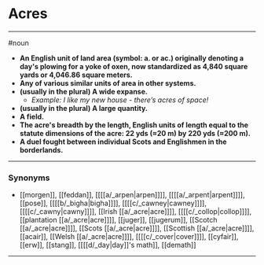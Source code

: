 # Acres
---
#noun
- **An English unit of land area (symbol: a. or ac.) originally denoting a day's plowing for a yoke of oxen, now standardized as 4,840 square yards or 4,046.86 square meters.**
- **Any of various similar units of area in other systems.**
- **(usually in the plural) A wide expanse.**
	- _Example: I like my new house - there’s acres of space!_
- **(usually in the plural) A large quantity.**
- **A field.**
- **The acre's breadth by the length, English units of length equal to the statute dimensions of the acre: 22 yds (≈20 m) by 220 yds (≈200 m).**
- **A duel fought between individual Scots and Englishmen in the borderlands.**
---
### Synonyms
- [[morgen]], [[feddan]], [[[[a/_arpen|arpen]]]], [[[[a/_arpent|arpent]]]], [[pose]], [[[[b/_bigha|bigha]]]], [[[[c/_cawney|cawney]]]], [[[[c/_cawny|cawny]]]], [[Irish [[a/_acre|acre]]]], [[[[c/_collop|collop]]]], [[plantation [[a/_acre|acre]]]], [[juger]], [[jugerum]], [[Scotch [[a/_acre|acre]]]], [[Scots [[a/_acre|acre]]]], [[Scottish [[a/_acre|acre]]]], [[acair]], [[Welsh [[a/_acre|acre]]]], [[[[c/_cover|cover]]]], [[cyfair]], [[erw]], [[stang]], [[[[d/_day|day]]'s math]], [[demath]]
---
